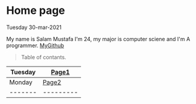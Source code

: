 # Home page



 Tuesday 30-mar-2021  



My name is Salam Mustafa I'm 24, my major is computer sciene and I'm A programmer. [MyGithub](https://github.com/salammustafa728)

>Table of contants.

Tuesday                      | [Page1](reading.md)
--------                     |---------
Monday                       | [Page2](reading2.md)
-------                      |---------
    







